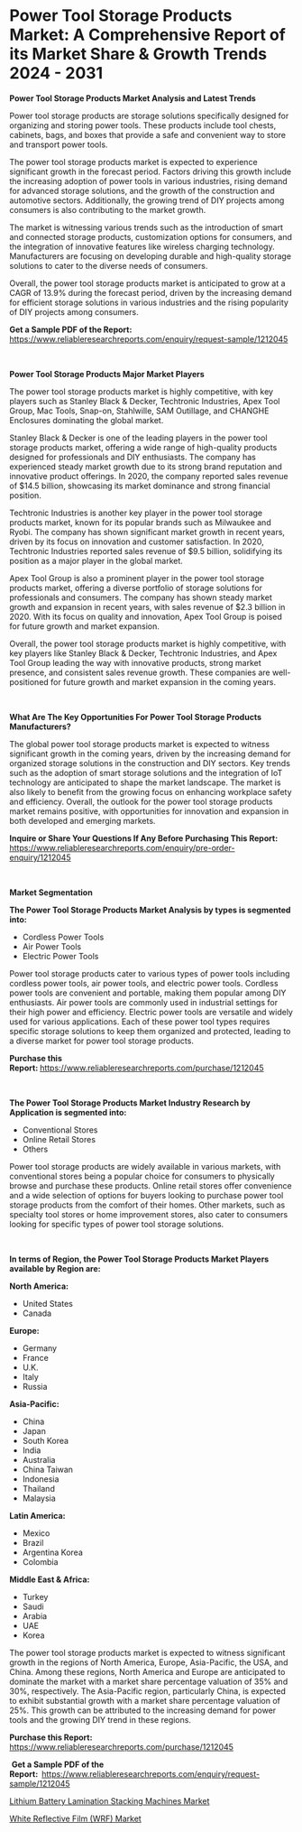 <p><h1>Power Tool Storage Products Market: A Comprehensive Report of its Market Share & Growth Trends 2024 - 2031</h1></p><p><strong>Power Tool Storage Products Market Analysis and Latest Trends</strong></p>
<p><p>Power tool storage products are storage solutions specifically designed for organizing and storing power tools. These products include tool chests, cabinets, bags, and boxes that provide a safe and convenient way to store and transport power tools.</p><p>The power tool storage products market is expected to experience significant growth in the forecast period. Factors driving this growth include the increasing adoption of power tools in various industries, rising demand for advanced storage solutions, and the growth of the construction and automotive sectors. Additionally, the growing trend of DIY projects among consumers is also contributing to the market growth.</p><p>The market is witnessing various trends such as the introduction of smart and connected storage products, customization options for consumers, and the integration of innovative features like wireless charging technology. Manufacturers are focusing on developing durable and high-quality storage solutions to cater to the diverse needs of consumers.</p><p>Overall, the power tool storage products market is anticipated to grow at a CAGR of 13.9% during the forecast period, driven by the increasing demand for efficient storage solutions in various industries and the rising popularity of DIY projects among consumers.</p></p>
<p><strong>Get a Sample PDF of the Report:&nbsp;</strong> <a href="https://www.reliableresearchreports.com/enquiry/request-sample/1212045">https://www.reliableresearchreports.com/enquiry/request-sample/1212045</a></p>
<p>&nbsp;</p>
<p><strong>Power Tool Storage Products Major Market Players</strong></p>
<p><p>The power tool storage products market is highly competitive, with key players such as Stanley Black & Decker, Techtronic Industries, Apex Tool Group, Mac Tools, Snap-on, Stahlwille, SAM Outillage, and CHANGHE Enclosures dominating the global market.</p><p>Stanley Black & Decker is one of the leading players in the power tool storage products market, offering a wide range of high-quality products designed for professionals and DIY enthusiasts. The company has experienced steady market growth due to its strong brand reputation and innovative product offerings. In 2020, the company reported sales revenue of $14.5 billion, showcasing its market dominance and strong financial position.</p><p>Techtronic Industries is another key player in the power tool storage products market, known for its popular brands such as Milwaukee and Ryobi. The company has shown significant market growth in recent years, driven by its focus on innovation and customer satisfaction. In 2020, Techtronic Industries reported sales revenue of $9.5 billion, solidifying its position as a major player in the global market.</p><p>Apex Tool Group is also a prominent player in the power tool storage products market, offering a diverse portfolio of storage solutions for professionals and consumers. The company has shown steady market growth and expansion in recent years, with sales revenue of $2.3 billion in 2020. With its focus on quality and innovation, Apex Tool Group is poised for future growth and market expansion.</p><p>Overall, the power tool storage products market is highly competitive, with key players like Stanley Black & Decker, Techtronic Industries, and Apex Tool Group leading the way with innovative products, strong market presence, and consistent sales revenue growth. These companies are well-positioned for future growth and market expansion in the coming years.</p></p>
<p>&nbsp;</p>
<p><strong>What Are The Key Opportunities For Power Tool Storage Products Manufacturers?</strong></p>
<p><p>The global power tool storage products market is expected to witness significant growth in the coming years, driven by the increasing demand for organized storage solutions in the construction and DIY sectors. Key trends such as the adoption of smart storage solutions and the integration of IoT technology are anticipated to shape the market landscape. The market is also likely to benefit from the growing focus on enhancing workplace safety and efficiency. Overall, the outlook for the power tool storage products market remains positive, with opportunities for innovation and expansion in both developed and emerging markets.</p></p>
<p><strong>Inquire or Share Your Questions If Any Before Purchasing This Report:</strong> <a href="https://www.reliableresearchreports.com/enquiry/pre-order-enquiry/1212045">https://www.reliableresearchreports.com/enquiry/pre-order-enquiry/1212045</a></p>
<p>&nbsp;</p>
<p><strong>Market Segmentation</strong></p>
<p><strong>The Power Tool Storage Products Market Analysis by types is segmented into:</strong></p>
<p><ul><li>Cordless Power Tools</li><li>Air Power Tools</li><li>Electric Power Tools</li></ul></p>
<p><p>Power tool storage products cater to various types of power tools including cordless power tools, air power tools, and electric power tools. Cordless power tools are convenient and portable, making them popular among DIY enthusiasts. Air power tools are commonly used in industrial settings for their high power and efficiency. Electric power tools are versatile and widely used for various applications. Each of these power tool types requires specific storage solutions to keep them organized and protected, leading to a diverse market for power tool storage products.</p></p>
<p><strong>Purchase this Report:&nbsp;</strong><a href="https://www.reliableresearchreports.com/purchase/1212045">https://www.reliableresearchreports.com/purchase/1212045</a></p>
<p>&nbsp;</p>
<p><strong>The Power Tool Storage Products Market Industry Research by Application is segmented into:</strong></p>
<p><ul><li>Conventional Stores</li><li>Online Retail Stores</li><li>Others</li></ul></p>
<p><p>Power tool storage products are widely available in various markets, with conventional stores being a popular choice for consumers to physically browse and purchase these products. Online retail stores offer convenience and a wide selection of options for buyers looking to purchase power tool storage products from the comfort of their homes. Other markets, such as specialty tool stores or home improvement stores, also cater to consumers looking for specific types of power tool storage solutions.</p></p>
<p>&nbsp;</p>
<p><strong>In terms of Region, the Power Tool Storage Products Market Players available by Region are:</strong></p>
<p>
    <p> <strong> North America: </strong>
        <ul>
            <li>United States</li>
            <li>Canada</li>
        </ul>
        </p> 
    <p> <strong> Europe: </strong>
        <ul>
            <li>Germany</li>
            <li>France</li>
            <li>U.K.</li>
            <li>Italy</li>
            <li>Russia</li>
        </ul>
        </p> 
    <p> <strong> Asia-Pacific: </strong>
        <ul>
            <li>China</li>
            <li>Japan</li>
            <li>South Korea</li>
            <li>India</li>
            <li>Australia</li>
            <li>China Taiwan</li>
            <li>Indonesia</li>
            <li>Thailand</li>
            <li>Malaysia</li>
        </ul>
        </p> 
    <p> <strong> Latin America: </strong>
        <ul>
            <li>Mexico</li>
            <li>Brazil</li>
            <li>Argentina Korea</li>
            <li>Colombia</li>
        </ul>
        </p> 
    <p> <strong> Middle East & Africa: </strong>
        <ul>
            <li>Turkey</li>
            <li>Saudi</li>
            <li>Arabia</li>
            <li>UAE</li>
            <li>Korea</li>
        </ul>
    </p>
    </p>
<p><p>The power tool storage products market is expected to witness significant growth in the regions of North America, Europe, Asia-Pacific, the USA, and China. Among these regions, North America and Europe are anticipated to dominate the market with a market share percentage valuation of 35% and 30%, respectively. The Asia-Pacific region, particularly China, is expected to exhibit substantial growth with a market share percentage valuation of 25%. This growth can be attributed to the increasing demand for power tools and the growing DIY trend in these regions.</p></p>
<p><strong>Purchase this Report: </strong><a href="https://www.reliableresearchreports.com/purchase/1212045">https://www.reliableresearchreports.com/purchase/1212045</a></p>
<p>&nbsp;<strong>Get a Sample PDF of the Report:&nbsp;&nbsp;</strong><a href="https://www.reliableresearchreports.com/enquiry/request-sample/1212045">https://www.reliableresearchreports.com/enquiry/request-sample/1212045</a></p>
<p><strong></strong></p>
<p><p><a href="https://issuu.com/reportprime-2/docs/lithium-battery-lamination-stacking-machines-marke">Lithium Battery Lamination Stacking Machines Market</a></p><p><a href="https://issuu.com/reportprime-2/docs/white-reflective-film-wrf-market-size-2030.pptx">White Reflective Film (WRF) Market</a></p></p>
